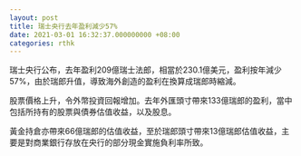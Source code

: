 ```yaml
---
layout: post
title: 瑞士央行去年盈利減少57%
date: 2021-03-01 16:32:37.000000000 +08:00
categories: rthk
---
```


瑞士央行公布，去年盈利209億瑞士法郎，相當於230.1億美元，盈利按年減少57%，由於瑞郎升值，導致海外創造的盈利在換算成瑞郎時縮減。

股票價格上升，令外幣投資回報增加。去年外匯頭寸帶來133億瑞郎的盈利，當中包括所持有的股票與債券估值收益，以及股息。

黃金持倉亦帶來66億瑞郎的估值收益，至於瑞郎頭寸帶來13億瑞郎估值收益，主要是對商業銀行存放在央行的部分現金實施負利率所致。
